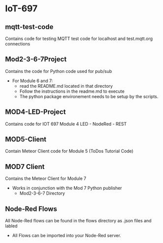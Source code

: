 # IoT-697
## mqtt-test-code
Contains code for testing MQTT test code for localhost and test.mqtt.org connections

## Mod2-3-6-7Project
Contains the code for Python code used for pub/sub

* For Module 6 and 7:
  * read the README.md located in that directory
  * Follow the instructions in the readme.md to execute
  * The python package environement needs to be setup by the scripts.

## MOD4-LED-Project
Contains code for IOT 697 Module 4  LED - NodeRed - REST

## MOD5-Client
Contain Meteor Client code for Module 5 (ToDos Tutorial Code)

## MOD7 Client
Contains the Meteor Client for Module 7

* Works in conjunction with the Mod 7 Python publisher
  * Mod2-3-6-7 Directory

## Node-Red Flows
All Node-Red flows can be found in the flows directory as .json files and labled

* All Flows can be imported into your Node-Red server.

